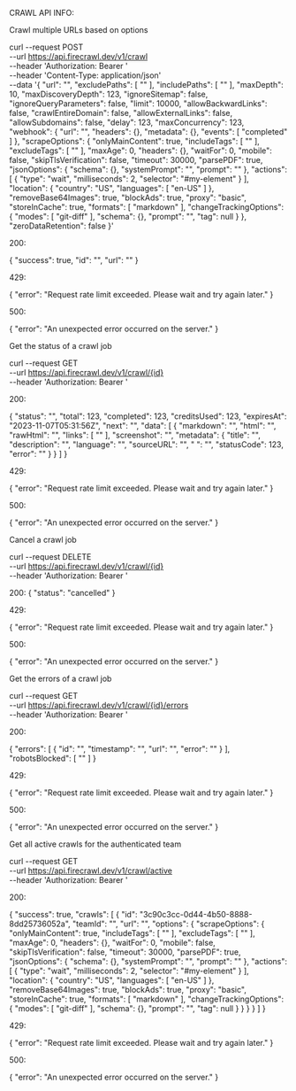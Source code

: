 CRAWL API INFO:

Crawl multiple URLs based on options

curl --request POST \
  --url https://api.firecrawl.dev/v1/crawl \
  --header 'Authorization: Bearer <token>' \
  --header 'Content-Type: application/json' \
  --data '{
  "url": "<string>",
  "excludePaths": [
    "<string>"
  ],
  "includePaths": [
    "<string>"
  ],
  "maxDepth": 10,
  "maxDiscoveryDepth": 123,
  "ignoreSitemap": false,
  "ignoreQueryParameters": false,
  "limit": 10000,
  "allowBackwardLinks": false,
  "crawlEntireDomain": false,
  "allowExternalLinks": false,
  "allowSubdomains": false,
  "delay": 123,
  "maxConcurrency": 123,
  "webhook": {
    "url": "<string>",
    "headers": {},
    "metadata": {},
    "events": [
      "completed"
    ]
  },
  "scrapeOptions": {
    "onlyMainContent": true,
    "includeTags": [
      "<string>"
    ],
    "excludeTags": [
      "<string>"
    ],
    "maxAge": 0,
    "headers": {},
    "waitFor": 0,
    "mobile": false,
    "skipTlsVerification": false,
    "timeout": 30000,
    "parsePDF": true,
    "jsonOptions": {
      "schema": {},
      "systemPrompt": "<string>",
      "prompt": "<string>"
    },
    "actions": [
      {
        "type": "wait",
        "milliseconds": 2,
        "selector": "#my-element"
      }
    ],
    "location": {
      "country": "US",
      "languages": [
        "en-US"
      ]
    },
    "removeBase64Images": true,
    "blockAds": true,
    "proxy": "basic",
    "storeInCache": true,
    "formats": [
      "markdown"
    ],
    "changeTrackingOptions": {
      "modes": [
        "git-diff"
      ],
      "schema": {},
      "prompt": "<string>",
      "tag": null
    }
  },
  "zeroDataRetention": false
}'

200:

{
  "success": true,
  "id": "<string>",
  "url": "<string>"
}

429:

{
  "error": "Request rate limit exceeded. Please wait and try again later."
}

500:

{
  "error": "An unexpected error occurred on the server."
}

Get the status of a crawl job


curl --request GET \
  --url https://api.firecrawl.dev/v1/crawl/{id} \
  --header 'Authorization: Bearer <token>'

200:

{
  "status": "<string>",
  "total": 123,
  "completed": 123,
  "creditsUsed": 123,
  "expiresAt": "2023-11-07T05:31:56Z",
  "next": "<string>",
  "data": [
    {
      "markdown": "<string>",
      "html": "<string>",
      "rawHtml": "<string>",
      "links": [
        "<string>"
      ],
      "screenshot": "<string>",
      "metadata": {
        "title": "<string>",
        "description": "<string>",
        "language": "<string>",
        "sourceURL": "<string>",
        "<any other metadata> ": "<string>",
        "statusCode": 123,
        "error": "<string>"
      }
    }
  ]
}

429:

{
  "error": "Request rate limit exceeded. Please wait and try again later."
}

500:

{
  "error": "An unexpected error occurred on the server."
}

Cancel a crawl job


curl --request DELETE \
  --url https://api.firecrawl.dev/v1/crawl/{id} \
  --header 'Authorization: Bearer <token>'


200:
{
  "status": "cancelled"
}

429:

{
  "error": "Request rate limit exceeded. Please wait and try again later."
}

500:

{
  "error": "An unexpected error occurred on the server."
}

Get the errors of a crawl job


curl --request GET \
  --url https://api.firecrawl.dev/v1/crawl/{id}/errors \
  --header 'Authorization: Bearer <token>'

200:

{
  "errors": [
    {
      "id": "<string>",
      "timestamp": "<string>",
      "url": "<string>",
      "error": "<string>"
    }
  ],
  "robotsBlocked": [
    "<string>"
  ]
}

429:

{
  "error": "Request rate limit exceeded. Please wait and try again later."
}

500:

{
  "error": "An unexpected error occurred on the server."
}

Get all active crawls for the authenticated team


curl --request GET \
  --url https://api.firecrawl.dev/v1/crawl/active \
  --header 'Authorization: Bearer <token>'

200:

{
  "success": true,
  "crawls": [
    {
      "id": "3c90c3cc-0d44-4b50-8888-8dd25736052a",
      "teamId": "<string>",
      "url": "<string>",
      "options": {
        "scrapeOptions": {
          "onlyMainContent": true,
          "includeTags": [
            "<string>"
          ],
          "excludeTags": [
            "<string>"
          ],
          "maxAge": 0,
          "headers": {},
          "waitFor": 0,
          "mobile": false,
          "skipTlsVerification": false,
          "timeout": 30000,
          "parsePDF": true,
          "jsonOptions": {
            "schema": {},
            "systemPrompt": "<string>",
            "prompt": "<string>"
          },
          "actions": [
            {
              "type": "wait",
              "milliseconds": 2,
              "selector": "#my-element"
            }
          ],
          "location": {
            "country": "US",
            "languages": [
              "en-US"
            ]
          },
          "removeBase64Images": true,
          "blockAds": true,
          "proxy": "basic",
          "storeInCache": true,
          "formats": [
            "markdown"
          ],
          "changeTrackingOptions": {
            "modes": [
              "git-diff"
            ],
            "schema": {},
            "prompt": "<string>",
            "tag": null
          }
        }
      }
    }
  ]
}

429:

{
  "error": "Request rate limit exceeded. Please wait and try again later."
}

500:

{
  "error": "An unexpected error occurred on the server."
}